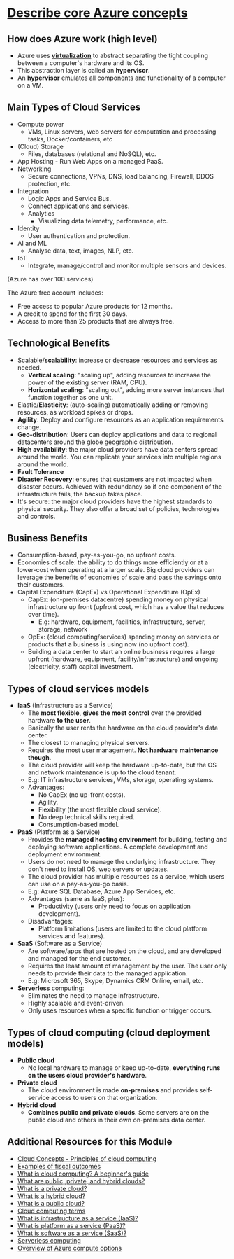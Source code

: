 # [Describe core Azure concepts](https://docs.microsoft.com/en-us/learn/paths/az-900-describe-cloud-concepts/)

## How does Azure work (high level)

- Azure uses **[virtualization](https://en.wikipedia.org/wiki/Virtualization)** to abstract separating the tight coupling between a computer's hardware and its OS.
- This abstraction layer is called an **hypervisor**.
- An **hypervisor** emulates all components and functionality of a computer on a VM.

## Main Types of Cloud Services

  - Compute power
      - VMs, Linux servers, web servers for computation and processing tasks, Docker/containers, etc
  - (Cloud) Storage
      - Files, databases (relational and NoSQL), etc.
  - App Hosting
        - Run Web Apps on a managed PaaS.
  - Networking
      - Secure connections, VPNs, DNS, load balancing, Firewall, DDOS protection, etc.
- Integration
     - Logic Apps and Service Bus.
     - Connect applications and services.
  - Analytics
      - Visualizing data telemetry, performance, etc.
- Identity
     - User authentication and protection.
- AI and ML
     - Analyse data, text, images, NLP, etc.
- IoT
     - Integrate, manage/control and monitor multiple sensors and devices.

(Azure has over 100 services)

The Azure free account includes:

- Free access to popular Azure products for 12 months.
- A credit to spend for the first 30 days.
- Access to more than 25 products that are always free.

## Technological Benefits

- Scalable/**scalability**: increase or decrease resources and services as needed.
  - **Vertical scaling**: "scaling up", adding resources to increase the power of the existing server (RAM, CPU).
  - **Horizontal scaling**: "scaling out", adding more server instances that function together as one unit.
- Elastic/**Elasticity**: (auto-scaling) automatically adding or removing resources, as workload spikes or drops.
- **Agility**: Deploy and configure resources as an application requirements change.
- **Geo-distribution**: Users can deploy applications and data to regional datacenters around the globe geographic distribution.
- **High availability**: the major cloud providers have data centers spread around the world. You can replicate your services into multiple regions around the world.
- **Fault Tolerance**
- **Disaster Recovery**: ensures that customers are not impacted when disaster occurs. Achieved with redundancy so if one component of the infrastructure fails, the backup takes place.
- It's secure: the major cloud providers have the highest standards to physical security. They also offer a broad set of policies, technologies and controls.

## Business Benefits

- Consumption-based, pay-as-you-go, no upfront costs.
- Economies of scale: the ability to do things more efficiently or at a lower-cost when operating at a larger scale. Big cloud providers can leverage the benefits of economies of scale and pass the savings onto their customers.
- Capital Expenditure (CapEx) vs Operational Expenditure (OpEx)
  - CapEx: (on-premises datacentre) spending money on physical infrastructure up front (upfront cost, which has a value that reduces over time).
    - E.g: hardware, equipment, facilities, infrastructure, server, storage, network
  - OpEx: (cloud computing/services) spending money on services or products that a business is using now (no upfront cost).
  - Building a data center to start an online business requires a large upfront (hardware, equipment, facility/infrastructure) and ongoing (electricity, staff) capital investment.

## Types of cloud services models

- **IaaS** (Infrastructure as a Service)
  - The **most flexible**, **gives the most control** over the provided hardware **to the user**.
  - Basically the user rents the hardware on the cloud provider's data center.
  - The closest to managing physical servers.
  - Requires the most user management. **Not hardware maintenance though**.
  - The cloud provider will keep the hardware up-to-date, but the OS and network maintenance is up to the cloud tenant.
  - E.g: IT infrastructure services, VMs, storage, operating systems.
  - Advantages:
    - No CapEx (no up-front costs).
    - Agility.
    - Flexibility (the most flexible cloud service).
    - No deep technical skills required.
    - Consumption-based model.
- **PaaS** (Platform as a Service)
  - Provides the **managed hosting environment** for building, testing and deploying software applications. A complete development and deployment environment.
  - Users do not need to manage the underlying infrastructure. They don't need to install OS, web servers or updates.
  - The cloud provider has multiple resources as a service, which users can use on a pay-as-you-go basis.
  - E.g: Azure SQL Database, Azure App Services, etc.
  - Advantages (same as IaaS, plus):
    - Productivity (users only need to focus on application development).
  - Disadvantages:
    - Platform limitations (users are limited to the cloud platform services and features).
- **SaaS** (Software as a Service)
  - Are software/apps that are hosted on the cloud, and are developed and managed for the end customer.
  - Requires the least amount of management by the user. The user only needs to provide their data to the managed application.
  - E.g: Microsoft 365, Skype, Dynamics CRM Online, email, etc.
- **Serverless** computing:
  - Eliminates the need to manage infrastructure.
  - Highly scalable and event-driven.
  - Only uses resources when a specific function or trigger occurs.

## Types of cloud computing (cloud deployment models)

- **Public cloud**
  - No local hardware to manage or keep up-to-date, **everything runs on the users cloud provider's hardware**.
- **Private cloud**
  - The cloud environment is made **on-premises** and provides self-service access to users on that organization.
- **Hybrid cloud**
  - **Combines public and private clouds**. Some servers are on the public cloud and others in their own on-premises data center.

## Additional Resources for this Module

- [Cloud Concepts - Principles of cloud computing](https://docs.microsoft.com/en-us/learn/modules/principles-cloud-computing/)
- [Examples of fiscal outcomes](https://docs.microsoft.com/en-us/azure/cloud-adoption-framework/strategy/business-outcomes/fiscal-outcomes)
- [What is cloud computing? A beginner's guide](https://azure.microsoft.com/overview/what-is-cloud-computing/)
- [What are public, private, and hybrid clouds?](https://azure.microsoft.com/overview/what-are-private-public-hybrid-clouds/)
- [What is a private cloud?](https://azure.microsoft.com/overview/what-is-a-private-cloud/)
- [What is a hybrid cloud?](https://azure.microsoft.com/overview/what-is-hybrid-cloud-computing/)
- [What is a public cloud?](https://azure.microsoft.com/overview/what-is-a-public-cloud/)
- [Cloud computing terms](https://azure.microsoft.com/en-gb/overview/cloud-computing-dictionary/)
- [What is infrastructure as a service (IaaS)? ](https://azure.microsoft.com/overview/what-is-iaas/)
- [What is platform as a service (PaaS)? ](https://azure.microsoft.com/overview/what-is-paas/)
- [What is software as a service (SaaS)? ](https://azure.microsoft.com/overview/what-is-saas/)
- [Serverless computing ](https://azure.microsoft.com/overview/serverless-computing/)
- [Overview of Azure compute options](https://docs.microsoft.com/en-us/azure/architecture/guide/technology-choices/compute-overview)
